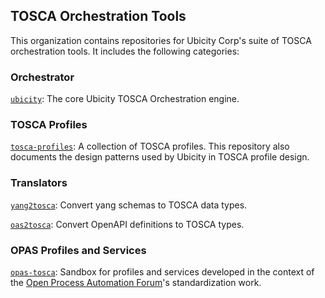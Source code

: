 ## TOSCA Orchestration Tools

This organization contains repositories for Ubicity Corp's suite of
TOSCA orchestration tools. It includes the following categories:

### Orchestrator

[`ubicity`](https://github.com/ubicity-corp/ubicity): The core Ubicity
TOSCA Orchestration engine.

### TOSCA Profiles

[`tosca-profiles`](https://github.com/ubicity-corp/tosca-profiles): A
collection of TOSCA profiles. This repository also documents the
design patterns used by Ubicity in TOSCA profile design.

### Translators

[`yang2tosca`](https://github.com/ubicity-corp/yang2tosca): Convert
yang schemas to TOSCA data types.

[`oas2tosca`](https://github.com/ubicity-corp/oas2tosca): Convert
OpenAPI definitions to TOSCA types.

### OPAS Profiles and Services

[`opas-tosca`](https://github.com/ubicity-corp/opas-tosca): Sandbox
for profiles and services developed in the context of the [Open
Process Automation
Forum](https://www.opengroup.org/forum/open-process-automation-forum)'s
standardization work.
